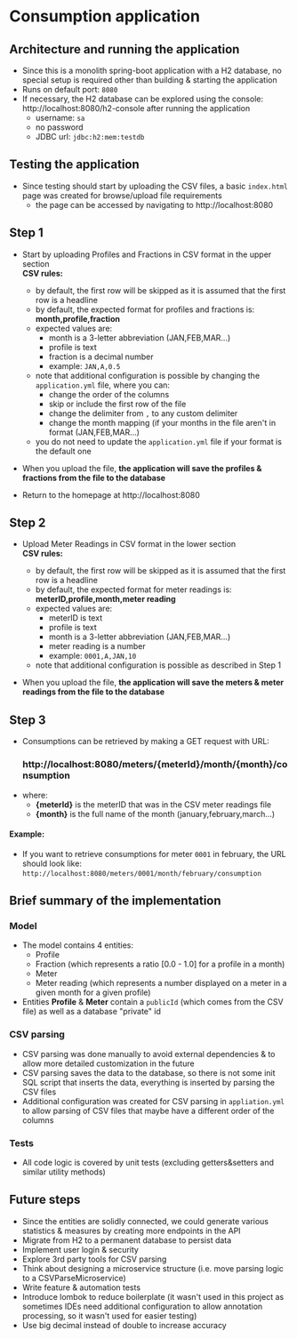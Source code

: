 # Consumption application

## Architecture and running the application

- Since this is a monolith spring-boot application with a H2 database, no special setup is required other than building
  & starting the application
- Runs on default port: `8080`
- If necessary, the H2 database can be explored using the console: http://localhost:8080/h2-console after running the
  application
    - username: `sa`
    - no password
    - JDBC url: `jdbc:h2:mem:testdb`

## Testing the application

- Since testing should start by uploading the CSV files, a basic `index.html` page was created for browse/upload file
  requirements
    - the page can be accessed by navigating to http://localhost:8080

## Step 1

- Start by uploading Profiles and Fractions in CSV format in the upper section<br>
  **CSV rules:**
    - by default, the first row will be skipped as it is assumed that the first row is a headline
    - by default, the expected format for profiles and fractions is:<br>
      **month,profile,fraction**
    - expected values are:
        - month is a 3-letter abbreviation (JAN,FEB,MAR...)
        - profile is text
        - fraction is a decimal number
        - example: `JAN,A,0.5`
    - note that additional configuration is possible by changing the `application.yml` file, where you can:
        - change the order of the columns
        - skip or include the first row of the file
        - change the delimiter from `,` to any custom delimiter
        - change the month mapping (if your months in the file aren't in format (JAN,FEB,MAR...)
    - you do not need to update the `application.yml` file if your format is the default one


- When you upload the file, **the application will save the profiles & fractions from the file to the database**
- Return to the homepage at http://localhost:8080

## Step 2

- Upload Meter Readings in CSV format in the lower section<br>
  **CSV rules:**
    - by default, the first row will be skipped as it is assumed that the first row is a headline
    - by default, the expected format for meter readings is:<br>
      **meterID,profile,month,meter reading**
    - expected values are:
        - meterID is text
        - profile is text
        - month is a 3-letter abbreviation (JAN,FEB,MAR...)
        - meter reading is a number
        - example: `0001,A,JAN,10`
    - note that additional configuration is possible as described in Step 1


- When you upload the file, **the application will save the meters & meter readings from the file to the database**

## Step 3

- Consumptions can be retrieved by making a GET request with URL:
  ### http://localhost:8080/meters/{meterId}/month/{month}/consumption
- where:
    - **{meterId}** is the meterID that was in the CSV meter readings file
    - **{month}** is the full name of the month (january,february,march...)

#### Example:

- If you want to retrieve consumptions for meter `0001` in february, the URL should look like:<br>
  `http://localhost:8080/meters/0001/month/february/consumption`

## Brief summary of the implementation

### Model

- The model contains 4 entities:
    - Profile
    - Fraction (which represents a ratio [0.0 - 1.0] for a profile in a month)
    - Meter
    - Meter reading (which represents a number displayed on a meter in a given month for a given profile)
- Entities **Profile** & **Meter** contain a `publicId` (which comes from the CSV file) as well as a database "private"
  id

### CSV parsing

- CSV parsing was done manually to avoid external dependencies & to allow more detailed customization in the future
- CSV parsing saves the data to the database, so there is not some init SQL script that inserts the data, everything is
  inserted by parsing the CSV files
- Additional configuration was created for CSV parsing in `appliation.yml` to allow parsing of CSV files that maybe have
  a different order of the columns

### Tests

- All code logic is covered by unit tests (excluding getters&setters and similar utility methods)

## Future steps

- Since the entities are solidly connected, we could generate various statistics & measures by creating more endpoints
  in the API
- Migrate from H2 to a permanent database to persist data
- Implement user login & security
- Explore 3rd party tools for CSV parsing
- Think about designing a microservice structure (i.e. move parsing logic to a CSVParseMicroservice)
- Write feature & automation tests
- Introduce lombok to reduce boilerplate (it wasn't used in this project as sometimes IDEs need additional configuration
  to allow annotation processing, so it wasn't used for easier testing)
- Use big decimal instead of double to increase accuracy